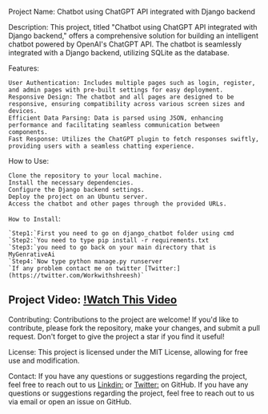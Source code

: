 Project Name: Chatbot using ChatGPT API integrated with Django backend

Description:
This project, titled "Chatbot using ChatGPT API integrated with Django backend," offers a comprehensive solution for building an intelligent chatbot powered by OpenAI's ChatGPT API. The chatbot is seamlessly integrated with a Django backend, utilizing SQLite as the database.

Features:

    User Authentication: Includes multiple pages such as login, register, and admin pages with pre-built settings for easy deployment.
    Responsive Design: The chatbot and all pages are designed to be responsive, ensuring compatibility across various screen sizes and devices.
    Efficient Data Parsing: Data is parsed using JSON, enhancing performance and facilitating seamless communication between components.
    Fast Response: Utilizes the ChatGPT plugin to fetch responses swiftly, providing users with a seamless chatting experience.

How to Use:

    Clone the repository to your local machine.
    Install the necessary dependencies.
    Configure the Django backend settings.
    Deploy the project on an Ubuntu server.
    Access the chatbot and other pages through the provided URLs.
    

`How to Install`:

    `Step1:`First you need to go on django_chatbot folder using cmd
    `Step2:`You need to type pip install -r requirements.txt
    `Step3:`you need to go back on your main directory that is MyGenrativeAi
    `Step4:`Now type python manage.py runserver
    `If any problem contact me on twitter [Twitter:](https://twitter.com/Workwithshreesh)`

   ## Project Video: [!Watch This Video](https://www.linkedin.com/posts/workwithshreesh_ai-djangodeveloper-pythondeveloper-activity-7172300498815905792-850t?utm_source=share&utm_medium=member_desktop)

Contributing:
Contributions to the project are welcome! If you'd like to contribute, please fork the repository, make your changes, and submit a pull request. Don't forget to give the project a star if you find it useful!

License:
This project is licensed under the MIT License, allowing for free use and modification.

Contact:
If you have any questions or suggestions regarding the project, feel free to reach out to us [Linkdin:](https://www.linkedin.com/in/workwithshreesh/) or [Twitter:](https://twitter.com/Workwithshreesh) on GitHub.
If you have any questions or suggestions regarding the project, feel free to reach out to us via email or open an issue on GitHub.
